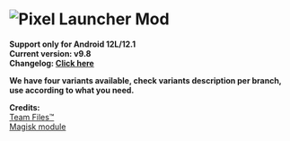 # ![Pixel Launcher Mod](https://telegra.ph/file/c54fbbf51b9191b499eaf.jpg)<br/>
**Support only for Android 12L/12.1**<br/>
**Current version: v9.8**<br/>
**Changelog: [Click here](https://telegra.ph/Changelog-Of-Pixel-Launcher-MoOD-07-07)**

**We have four variants available, check variants description per branch, use according to what you need.**<br/>

**Credits:**<br/>
[Team Files™](https://t.me/modulesrepo)<br/>
[Magisk module](https://t.me/modulesrepo/3166)<br/>
